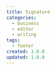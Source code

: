 ```yaml
---
title: Signature
categories:
  - business
  - editor
  - writing
tags:
  - footer
created: 1.0.0
updated: 1.0.0
---
```

